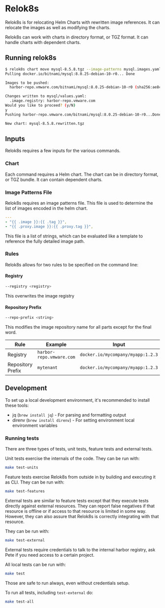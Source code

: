 # Relok8s

Relok8s is for relocating Helm Charts with rewritten image references.
It can relocate the images as well as modifying the charts.

Relok8s can work with charts in directory format, or TGZ format. It can handle charts with dependent charts.

## Running relok8s

```bash
$ relok8s chart move mysql-8.5.8.tgz --image-patterns mysql.images.yaml --registry harbor-repo.vmware.com
Pulling docker.io/bitnami/mysql:8.0.25-debian-10-r0... Done

Images to be pushed:
  harbor-repo.vmware.com/bitnami/mysql:8.0.25-debian-10-r0 (sha256:ae8c4c719352a58abc99c866986ee11578bc43e90d794c6705f7b1eb12c7289e)

Changes written to mysql/values.yaml:
  .image.registry: harbor-repo.vmware.com
Would you like to proceed? (y/N)
y
Pushing harbor-repo.vmware.com/bitnami/mysql:8.0.25-debian-10-r0...Done

New chart: mysql-8.5.8.rewritten.tgz
```

## Inputs

Relok8s requires a few inputs for the various commands.

### Chart

Each command requires a Helm chart.
The chart can be in directory format, or TGZ bundle.
It can contain dependent charts.

### Image Patterns File

Relok8s requires an image patterns file. This file is used to determine the list of images encoded in the helm chart.

```yaml
---
- "{{ .image }}:{{ .tag }}",
- "{{ .proxy.image }}:{{ .proxy.tag }}",
```

This file is a list of strings, which can be evaluated like a template to reference the fully detailed image path.

### Rules

Relok8s allows for two rules to be specified on the command line:


#### Registry
```bash
--registry <registry>
```
This overwrites the image registry

#### Repository Prefix
```bash
--repo-prefix <string>
```
This modifies the image repository name for all parts except for the final word.

Rule                | Example                   | Input                             | Output
------------------- | ------------------------- | --------------------------------- | -----------------------------------------------
Registry            | `harbor-repo.vmware.com`  | `docker.io/mycompany/myapp:1.2.3` | `harbor-repo.vmware.com/mycompany/myapp:1.2.3`
Repository Prefix   | `mytenant`                | `docker.io/mycompany/myapp:1.2.3` | `docker.io/mytenant/myapp:1.2.3`

## Development

To set up a local development environment, it's recommended to install these tools:

* jq (`brew install jq`) - For parsing and formatting output
* direnv (`brew install direnv`) - For setting environment local environment variables

### Running tests

There are three types of tests, unit tests, feature tests and external tests.

Unit tests exercise the internals of the code. They can be run with:

```bash
make test-units
```

Feature tests exercise Relok8s from outside in by building and executing it as CLI. They can be run with:

```bash
make test-features
```

External tests are similar to feature tests except that they execute tests directly against external resources.
They can report false negatives if that resource is offline or if access to that resource is limited in some way.
However, they can also assure that Relok8s is correctly integrating with that resource.

They can be run with:

```bash
make test-external
```

External tests require credentials to talk to the internal harbor registry, ask Pete if you need access to a certain project.

All local tests can be run with:

```bash
make test
```
Those are safe to run always, even without credentials setup.

To run all tests, including `test-external` do:
```bash
make test-all
```
